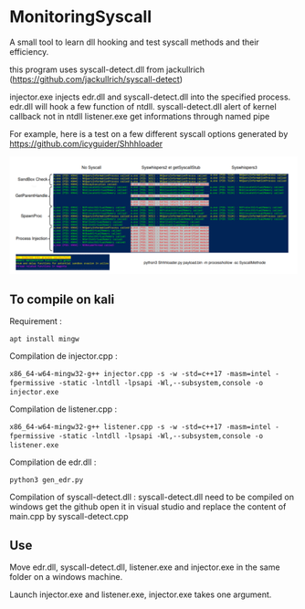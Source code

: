 # MonitoringSyscall
A small tool to learn dll hooking and test syscall methods and their efficiency.

this program uses syscall-detect.dll from jackullrich (https://github.com/jackullrich/syscall-detect)


injector.exe injects edr.dll and syscall-detect.dll into the specified process.
edr.dll will hook a few function of ntdll.
syscall-detect.dll alert of kernel callback not in ntdll
listener.exe get informations through named pipe

For example, here is a test on a few different syscall options generated by https://github.com/icyguider/Shhhloader

![Shhhloader Compare](image.png)


## To compile on kali

Requirement :
```
apt install mingw
```

Compilation de injector.cpp : 
```
x86_64-w64-mingw32-g++ injector.cpp -s -w -std=c++17 -masm=intel -fpermissive -static -lntdll -lpsapi -Wl,--subsystem,console -o injector.exe
```


Compilation de listener.cpp : 
```
x86_64-w64-mingw32-g++ listener.cpp -s -w -std=c++17 -masm=intel -fpermissive -static -lntdll -lpsapi -Wl,--subsystem,console -o listener.exe
```

Compilation de edr.dll :
```
python3 gen_edr.py
```

Compilation of syscall-detect.dll :
syscall-detect.dll need to be compiled on windows
get the github open it in visual studio and replace the content of main.cpp by syscall-detect.cpp


## Use

Move edr.dll, syscall-detect.dll, listener.exe and injector.exe in the same folder on a windows machine.

Launch injector.exe and listener.exe, injector.exe takes one argument.




